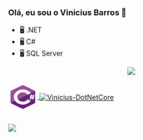 ### Olá, eu sou o Vinicius Barros 👋

- 🖥 .NET
- 🖥 C#
- 🖥 SQL Server

<div align="center">
  <a href="https://github.com/ViniciusB">
  <img height="150em" src="https://github-readme-stats.vercel.app/api/top-langs/?username=viniciusb&layout=compact&langs_count=16&theme=dark"/>
</div>

<div style="display: inline_block"><br>
  <img align="center" alt="Vinicius-Csharp" height="50" width="60" src="https://raw.githubusercontent.com/devicons/devicon/master/icons/csharp/csharp-original.svg">
  <img align="center" alt="Vinicius-DotNetCore" height="50" width="60" src="https://cdn.jsdelivr.net/gh/devicons/devicon/icons/dotnetcore/dotnetcore-original.svg" />
  
  ##
  
  <div> 
 
  <a href="https://www.linkedin.com/in/vinicius-barros-63866b181" target="_blank"><img src="https://img.shields.io/badge/-LinkedIn-%230077B5?style=for-the-badge&logo=linkedin&logoColor=white" target="_blank"></a> 

</div>
